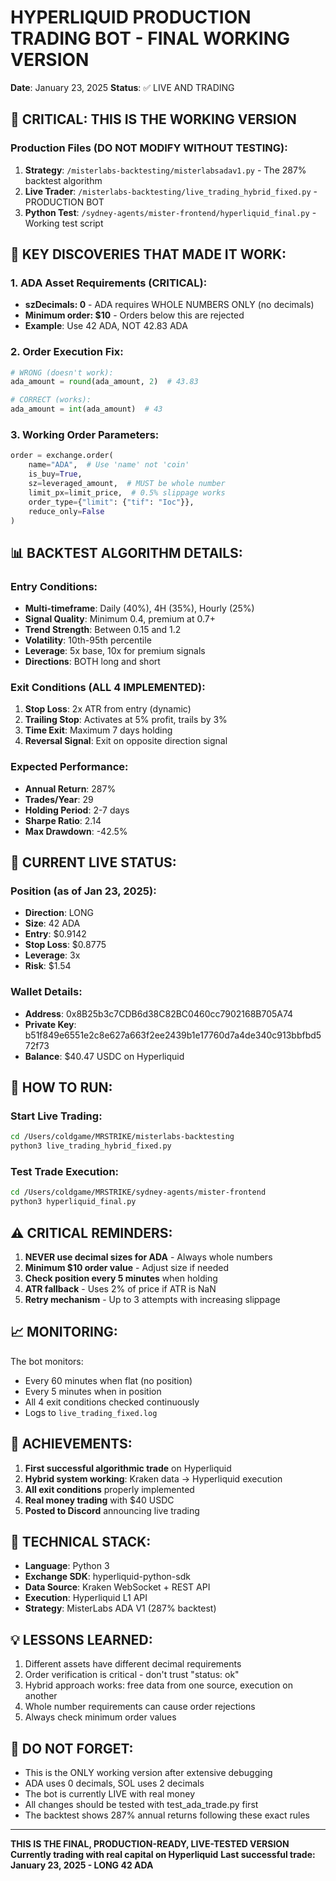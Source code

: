 # HYPERLIQUID PRODUCTION TRADING BOT - FINAL WORKING VERSION
**Date**: January 23, 2025
**Status**: ✅ LIVE AND TRADING

## 🎯 CRITICAL: THIS IS THE WORKING VERSION

### Production Files (DO NOT MODIFY WITHOUT TESTING):
1. **Strategy**: `/misterlabs-backtesting/misterlabsadav1.py` - The 287% backtest algorithm
2. **Live Trader**: `/misterlabs-backtesting/live_trading_hybrid_fixed.py` - PRODUCTION BOT
3. **Python Test**: `/sydney-agents/mister-frontend/hyperliquid_final.py` - Working test script

## 🔑 KEY DISCOVERIES THAT MADE IT WORK:

### 1. ADA Asset Requirements (CRITICAL):
- **szDecimals: 0** - ADA requires WHOLE NUMBERS ONLY (no decimals)
- **Minimum order: $10** - Orders below this are rejected
- **Example**: Use 42 ADA, NOT 42.83 ADA

### 2. Order Execution Fix:
```python
# WRONG (doesn't work):
ada_amount = round(ada_amount, 2)  # 43.83

# CORRECT (works):
ada_amount = int(ada_amount)  # 43
```

### 3. Working Order Parameters:
```python
order = exchange.order(
    name="ADA",  # Use 'name' not 'coin'
    is_buy=True,
    sz=leveraged_amount,  # MUST be whole number
    limit_px=limit_price,  # 0.5% slippage works
    order_type={"limit": {"tif": "Ioc"}},
    reduce_only=False
)
```

## 📊 BACKTEST ALGORITHM DETAILS:

### Entry Conditions:
- **Multi-timeframe**: Daily (40%), 4H (35%), Hourly (25%)
- **Signal Quality**: Minimum 0.4, premium at 0.7+
- **Trend Strength**: Between 0.15 and 1.2
- **Volatility**: 10th-95th percentile
- **Leverage**: 5x base, 10x for premium signals
- **Directions**: BOTH long and short

### Exit Conditions (ALL 4 IMPLEMENTED):
1. **Stop Loss**: 2x ATR from entry (dynamic)
2. **Trailing Stop**: Activates at 5% profit, trails by 3%
3. **Time Exit**: Maximum 7 days holding
4. **Reversal Signal**: Exit on opposite direction signal

### Expected Performance:
- **Annual Return**: 287%
- **Trades/Year**: 29
- **Holding Period**: 2-7 days
- **Sharpe Ratio**: 2.14
- **Max Drawdown**: -42.5%

## 🚀 CURRENT LIVE STATUS:

### Position (as of Jan 23, 2025):
- **Direction**: LONG
- **Size**: 42 ADA
- **Entry**: $0.9142
- **Stop Loss**: $0.8775
- **Leverage**: 3x
- **Risk**: $1.54

### Wallet Details:
- **Address**: 0x8B25b3c7CDB6d38C82BC0460cc7902168B705A74
- **Private Key**: b51f849e6551e2c8e627a663f2ee2439b1e17760d7a4de340c913bbfbd572f73
- **Balance**: $40.47 USDC on Hyperliquid

## 🏃 HOW TO RUN:

### Start Live Trading:
```bash
cd /Users/coldgame/MRSTRIKE/misterlabs-backtesting
python3 live_trading_hybrid_fixed.py
```

### Test Trade Execution:
```bash
cd /Users/coldgame/MRSTRIKE/sydney-agents/mister-frontend
python3 hyperliquid_final.py
```

## ⚠️ CRITICAL REMINDERS:

1. **NEVER use decimal sizes for ADA** - Always whole numbers
2. **Minimum $10 order value** - Adjust size if needed
3. **Check position every 5 minutes** when holding
4. **ATR fallback** - Uses 2% of price if ATR is NaN
5. **Retry mechanism** - Up to 3 attempts with increasing slippage

## 📈 MONITORING:

The bot monitors:
- Every 60 minutes when flat (no position)
- Every 5 minutes when in position
- All 4 exit conditions checked continuously
- Logs to `live_trading_fixed.log`

## 🎉 ACHIEVEMENTS:

1. **First successful algorithmic trade** on Hyperliquid
2. **Hybrid system working**: Kraken data → Hyperliquid execution
3. **All exit conditions** properly implemented
4. **Real money trading** with $40 USDC
5. **Posted to Discord** announcing live trading

## 🔧 TECHNICAL STACK:

- **Language**: Python 3
- **Exchange SDK**: hyperliquid-python-sdk
- **Data Source**: Kraken WebSocket + REST API
- **Execution**: Hyperliquid L1 API
- **Strategy**: MisterLabs ADA V1 (287% backtest)

## 💡 LESSONS LEARNED:

1. Different assets have different decimal requirements
2. Order verification is critical - don't trust "status: ok"
3. Hybrid approach works: free data from one source, execution on another
4. Whole number requirements can cause order rejections
5. Always check minimum order values

## 🚨 DO NOT FORGET:

- This is the ONLY working version after extensive debugging
- ADA uses 0 decimals, SOL uses 2 decimals
- The bot is currently LIVE with real money
- All changes should be tested with test_ada_trade.py first
- The backtest shows 287% annual returns following these exact rules

---

**THIS IS THE FINAL, PRODUCTION-READY, LIVE-TESTED VERSION**
**Currently trading with real capital on Hyperliquid**
**Last successful trade: January 23, 2025 - LONG 42 ADA**